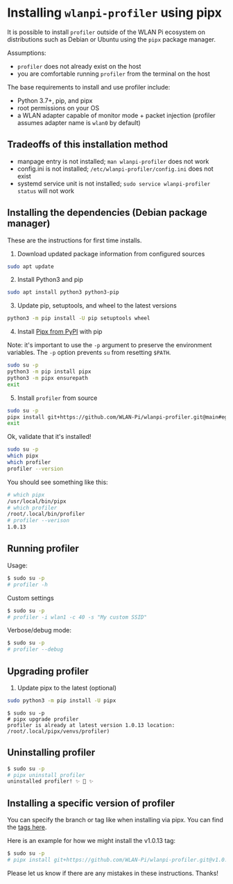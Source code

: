 # Installing `wlanpi-profiler` using pipx

It is possible to install `profiler` outside of the WLAN Pi ecosystem on distributions such as Debian or Ubuntu using the `pipx` package manager.

Assumptions:

* `profiler` does not already exist on the host
* you are comfortable running `profiler` from the terminal on the host

The base requirements to install and use profiler include:

* Python 3.7+, pip, and pipx 
* root permissions on your OS
* a WLAN adapter capable of monitor mode + packet injection (profiler assumes adapter name is `wlan0` by default)

## Tradeoffs of this installation method

* manpage entry is not installed; `man wlanpi-profiler` does not work
* config.ini is not installed; `/etc/wlanpi-profiler/config.ini` does not exist
* systemd service unit is not installed; `sudo service wlanpi-profiler status` will not work

## Installing the dependencies (Debian package manager)

These are the instructions for first time installs.

1. Download updated package information from configured sources

```bash
sudo apt update
```

2. Install Python3 and pip

```bash
sudo apt install python3 python3-pip
```

3. Update pip, setuptools, and wheel to the latest versions

```bash
python3 -m pip install -U pip setuptools wheel
```

4. Install [Pipx from PyPI](https://pypi.org/project/pipx/) with pip

Note: it's important to use the `-p` argument to preserve the environment variables. The `-p` option prevents `su` from resetting `$PATH`.

```bash
sudo su -p
python3 -m pip install pipx
python3 -m pipx ensurepath
exit
```

5. Install `profiler` from source

```bash
sudo su -p
pipx install git+https://github.com/WLAN-Pi/wlanpi-profiler.git@main#egg=profiler
exit
```

Ok, validate that it's installed!

```bash
sudo su -p
which pipx
which profiler
profiler --version
```

You should see something like this:

```bash
# which pipx
/usr/local/bin/pipx
# which profiler
/root/.local/bin/profiler
# profiler --verison
1.0.13
```

## Running profiler

Usage:

```bash
$ sudo su -p
# profiler -h
```

Custom settings

```bash
$ sudo su -p
# profiler -i wlan1 -c 40 -s "My custom SSID"
```

Verbose/debug mode:

```bash
$ sudo su -p
# profiler --debug
```

## Upgrading profiler

1. Update pipx to the latest (optional)

```bash
sudo python3 -m pip install -U pipx
```

```
$ sudo su -p
# pipx upgrade profiler
profiler is already at latest version 1.0.13 location: /root/.local/pipx/venvs/profiler)
```

## Uninstalling profiler

```bash
$ sudo su -p
# pipx uninstall profiler
uninstalled profiler! ✨ 🌟 ✨
```

## Installing a specific version of profiler

You can specify the branch or tag like when installing via pipx. You can find the [tags here](https://github.com/WLAN-Pi/wlanpi-profiler/tags).

Here is an example for how we might install the v1.0.13 tag:

```bash
$ sudo su -p
# pipx install git+https://github.com/WLAN-Pi/wlanpi-profiler.git@v1.0.13#egg=profiler
```

Please let us know if there are any mistakes in these instructions. Thanks!
